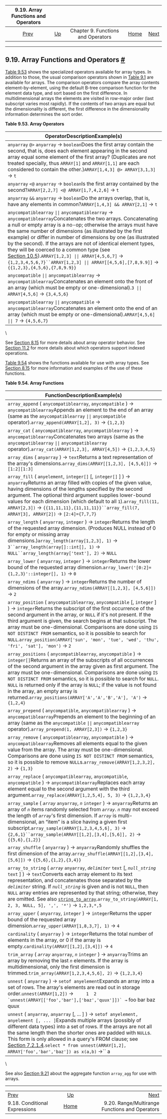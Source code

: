 <!--?xml version="1.0" encoding="UTF-8" standalone="no"?-->

|                 9.19. Array Functions and Operators                 |                                                           |                                    |                                                       |                                                                                |
| :-----------------------------------------------------------------: | :-------------------------------------------------------- | :--------------------------------: | ----------------------------------------------------: | -----------------------------------------------------------------------------: |
| [Prev](functions-conditional.html "9.18. Conditional Expressions")  | [Up](functions.html "Chapter 9. Functions and Operators") | Chapter 9. Functions and Operators | [Home](index.html "PostgreSQL 17devel Documentation") |  [Next](functions-range.html "9.20. Range/Multirange Functions and Operators") |

***

## 9.19. Array Functions and Operators [#](#FUNCTIONS-ARRAY)

[Table 9.53](functions-array.html#ARRAY-OPERATORS-TABLE "Table 9.53. Array Operators") shows the specialized operators available for array types. In addition to those, the usual comparison operators shown in [Table 9.1](functions-comparison.html#FUNCTIONS-COMPARISON-OP-TABLE "Table 9.1. Comparison Operators") are available for arrays. The comparison operators compare the array contents element-by-element, using the default B-tree comparison function for the element data type, and sort based on the first difference. In multidimensional arrays the elements are visited in row-major order (last subscript varies most rapidly). If the contents of two arrays are equal but the dimensionality is different, the first difference in the dimensionality information determines the sort order.

**Table 9.53. Array Operators**

| OperatorDescriptionExample(s)                                                                                                                                                                                                                                                                                                                                                                                                                                                                                                                                                                                                                         |
| ----------------------------------------------------------------------------------------------------------------------------------------------------------------------------------------------------------------------------------------------------------------------------------------------------------------------------------------------------------------------------------------------------------------------------------------------------------------------------------------------------------------------------------------------------------------------------------------------------------------------------------------------------- |
| `anyarray` `@>` `anyarray` → `boolean`Does the first array contain the second, that is, does each element appearing in the second array equal some element of the first array? (Duplicates are not treated specially, thus `ARRAY[1]` and `ARRAY[1,1]` are each considered to contain the other.)`ARRAY[1,4,3] @> ARRAY[3,1,3]` → `t`                                                                                                                                                                                                                                                                                                                 |
| `anyarray` `<@` `anyarray` → `boolean`Is the first array contained by the second?`ARRAY[2,2,7] <@ ARRAY[1,7,4,2,6]` → `t`                                                                                                                                                                                                                                                                                                                                                                                                                                                                                                                             |
| `anyarray` `&&` `anyarray` → `boolean`Do the arrays overlap, that is, have any elements in common?`ARRAY[1,4,3] && ARRAY[2,1]` → `t`                                                                                                                                                                                                                                                                                                                                                                                                                                                                                                                  |
| `anycompatiblearray` `\|\|` `anycompatiblearray` → `anycompatiblearray`Concatenates the two arrays. Concatenating a null or empty array is a no-op; otherwise the arrays must have the same number of dimensions (as illustrated by the first example) or differ in number of dimensions by one (as illustrated by the second). If the arrays are not of identical element types, they will be coerced to a common type (see [Section 10.5](typeconv-union-case.html "10.5. UNION, CASE, and Related Constructs")).`ARRAY[1,2,3] \|\| ARRAY[4,5,6,7]` → `{1,2,3,4,5,6,7}``ARRAY[1,2,3] \|\| ARRAY[[4,5,6],[7,8,9.9]]` → `{{1,2,3},{4,5,6},{7,8,9.9}}` |
| `anycompatible` `\|\|` `anycompatiblearray` → `anycompatiblearray`Concatenates an element onto the front of an array (which must be empty or one-dimensional).`3 \|\| ARRAY[4,5,6]` → `{3,4,5,6}`                                                                                                                                                                                                                                                                                                                                                                                                                                                     |
| `anycompatiblearray` `\|\|` `anycompatible` → `anycompatiblearray`Concatenates an element onto the end of an array (which must be empty or one-dimensional).`ARRAY[4,5,6] \|\| 7` → `{4,5,6,7}`                                                                                                                                                                                                                                                                                                                                                                                                                                                       |

\


See [Section 8.15](arrays.html "8.15. Arrays") for more details about array operator behavior. See [Section 11.2](indexes-types.html "11.2. Index Types") for more details about which operators support indexed operations.

[Table 9.54](functions-array.html#ARRAY-FUNCTIONS-TABLE "Table 9.54. Array Functions") shows the functions available for use with array types. See [Section 8.15](arrays.html "8.15. Arrays") for more information and examples of the use of these functions.

**Table 9.54. Array Functions**

| FunctionDescriptionExample(s)                                                                                                                                                                                                                                                                                                                                                                                                                                                                                                                          |
| ------------------------------------------------------------------------------------------------------------------------------------------------------------------------------------------------------------------------------------------------------------------------------------------------------------------------------------------------------------------------------------------------------------------------------------------------------------------------------------------------------------------------------------------------------ |
| []()`array_append` ( `anycompatiblearray`, `anycompatible` ) → `anycompatiblearray`Appends an element to the end of an array (same as the `anycompatiblearray` `\|\|` `anycompatible` operator).`array_append(ARRAY[1,2], 3)` → `{1,2,3}`                                                                                                                                                                                                                                                                                                              |
| []()`array_cat` ( `anycompatiblearray`, `anycompatiblearray` ) → `anycompatiblearray`Concatenates two arrays (same as the `anycompatiblearray` `\|\|` `anycompatiblearray` operator).`array_cat(ARRAY[1,2,3], ARRAY[4,5])` → `{1,2,3,4,5}`                                                                                                                                                                                                                                                                                                             |
| []()`array_dims` ( `anyarray` ) → `text`Returns a text representation of the array's dimensions.`array_dims(ARRAY[[1,2,3], [4,5,6]])` → `[1:2][1:3]`                                                                                                                                                                                                                                                                                                                                                                                                   |
| []()`array_fill` ( `anyelement`, `integer[]` \[, `integer[]` ] ) → `anyarray`Returns an array filled with copies of the given value, having dimensions of the lengths specified by the second argument. The optional third argument supplies lower-bound values for each dimension (which default to all `1`).`array_fill(11, ARRAY[2,3])` → `{{11,11,11},{11,11,11}}``array_fill(7, ARRAY[3], ARRAY[2])` → `[2:4]={7,7,7}`                                                                                                                            |
| []()`array_length` ( `anyarray`, `integer` ) → `integer`Returns the length of the requested array dimension. (Produces NULL instead of 0 for empty or missing array dimensions.)`array_length(array[1,2,3], 1)` → `3``array_length(array[]::int[], 1)` → `NULL``array_length(array['text'], 2)` → `NULL`                                                                                                                                                                                                                                               |
| []()`array_lower` ( `anyarray`, `integer` ) → `integer`Returns the lower bound of the requested array dimension.`array_lower('[0:2]={1,2,3}'::integer[], 1)` → `0`                                                                                                                                                                                                                                                                                                                                                                                     |
| []()`array_ndims` ( `anyarray` ) → `integer`Returns the number of dimensions of the array.`array_ndims(ARRAY[[1,2,3], [4,5,6]])` → `2`                                                                                                                                                                                                                                                                                                                                                                                                                 |
| []()`array_position` ( `anycompatiblearray`, `anycompatible` \[, `integer` ] ) → `integer`Returns the subscript of the first occurrence of the second argument in the array, or `NULL` if it's not present. If the third argument is given, the search begins at that subscript. The array must be one-dimensional. Comparisons are done using `IS NOT DISTINCT FROM` semantics, so it is possible to search for `NULL`.`array_position(ARRAY['sun', 'mon', 'tue', 'wed', 'thu', 'fri', 'sat'], 'mon')` → `2`                                          |
| []()`array_positions` ( `anycompatiblearray`, `anycompatible` ) → `integer[]`Returns an array of the subscripts of all occurrences of the second argument in the array given as first argument. The array must be one-dimensional. Comparisons are done using `IS NOT DISTINCT FROM` semantics, so it is possible to search for `NULL`. `NULL` is returned only if the array is `NULL`; if the value is not found in the array, an empty array is returned.`array_positions(ARRAY['A','A','B','A'], 'A')` → `{1,2,4}`                                  |
| []()`array_prepend` ( `anycompatible`, `anycompatiblearray` ) → `anycompatiblearray`Prepends an element to the beginning of an array (same as the `anycompatible` `\|\|` `anycompatiblearray` operator).`array_prepend(1, ARRAY[2,3])` → `{1,2,3}`                                                                                                                                                                                                                                                                                                     |
| []()`array_remove` ( `anycompatiblearray`, `anycompatible` ) → `anycompatiblearray`Removes all elements equal to the given value from the array. The array must be one-dimensional. Comparisons are done using `IS NOT DISTINCT FROM` semantics, so it is possible to remove `NULL`s.`array_remove(ARRAY[1,2,3,2], 2)` → `{1,3}`                                                                                                                                                                                                                       |
| []()`array_replace` ( `anycompatiblearray`, `anycompatible`, `anycompatible` ) → `anycompatiblearray`Replaces each array element equal to the second argument with the third argument.`array_replace(ARRAY[1,2,5,4], 5, 3)` → `{1,2,3,4}`                                                                                                                                                                                                                                                                                                              |
| []()`array_sample` ( *`array`* `anyarray`, *`n`* `integer` ) → `anyarray`Returns an array of *`n`* items randomly selected from *`array`*. *`n`* may not exceed the length of *`array`*'s first dimension. If *`array`* is multi-dimensional, an “item” is a slice having a given first subscript.`array_sample(ARRAY[1,2,3,4,5,6], 3)` → `{2,6,1}``array_sample(ARRAY[[1,2],[3,4],[5,6]], 2)` → `{{5,6},{1,2}}`                                                                                                                                       |
| []()`array_shuffle` ( `anyarray` ) → `anyarray`Randomly shuffles the first dimension of the array.`array_shuffle(ARRAY[[1,2],[3,4],[5,6]])` → `{{5,6},{1,2},{3,4}}`                                                                                                                                                                                                                                                                                                                                                                                    |
| []()`array_to_string` ( *`array`* `anyarray`, *`delimiter`* `text` \[, *`null_string`* `text` ] ) → `text`Converts each array element to its text representation, and concatenates those separated by the *`delimiter`* string. If *`null_string`* is given and is not `NULL`, then `NULL` array entries are represented by that string; otherwise, they are omitted. See also [`string_to_array`](functions-string.html#FUNCTION-STRING-TO-ARRAY).`array_to_string(ARRAY[1, 2, 3, NULL, 5], ',', '*')` → `1,2,3,*,5`                                  |
| []()`array_upper` ( `anyarray`, `integer` ) → `integer`Returns the upper bound of the requested array dimension.`array_upper(ARRAY[1,8,3,7], 1)` → `4`                                                                                                                                                                                                                                                                                                                                                                                                 |
| []()`cardinality` ( `anyarray` ) → `integer`Returns the total number of elements in the array, or 0 if the array is empty.`cardinality(ARRAY[[1,2],[3,4]])` → `4`                                                                                                                                                                                                                                                                                                                                                                                      |
| []()`trim_array` ( *`array`* `anyarray`, *`n`* `integer` ) → `anyarray`Trims an array by removing the last *`n`* elements. If the array is multidimensional, only the first dimension is trimmed.`trim_array(ARRAY[1,2,3,4,5,6], 2)` → `{1,2,3,4}`                                                                                                                                                                                                                                                                                                     |
| []()`unnest` ( `anyarray` ) → `setof anyelement`Expands an array into a set of rows. The array's elements are read out in storage order.`unnest(ARRAY[1,2])` →``     1  2 `unnest(ARRAY[['foo','bar'],['baz','quux']])` →``     foo  bar  baz  quux                                                                                                                                                                                                                                                                                                    |
| `unnest` ( `anyarray`, `anyarray` \[, ... ] ) → `setof anyelement, anyelement [, ... ]`Expands multiple arrays (possibly of different data types) into a set of rows. If the arrays are not all the same length then the shorter ones are padded with `NULL`s. This form is only allowed in a query's FROM clause; see [Section 7.2.1.4](queries-table-expressions.html#QUERIES-TABLEFUNCTIONS "7.2.1.4. Table Functions").`select * from unnest(ARRAY[1,2], ARRAY['foo','bar','baz']) as x(a,b)` →``     a |  b ---+-----  1 | foo  2 | bar    | baz  |

\


See also [Section 9.21](functions-aggregate.html "9.21. Aggregate Functions") about the aggregate function `array_agg` for use with arrays.

***

|                                                                     |                                                           |                                                                                |
| :------------------------------------------------------------------ | :-------------------------------------------------------: | -----------------------------------------------------------------------------: |
| [Prev](functions-conditional.html "9.18. Conditional Expressions")  | [Up](functions.html "Chapter 9. Functions and Operators") |  [Next](functions-range.html "9.20. Range/Multirange Functions and Operators") |
| 9.18. Conditional Expressions                                       |   [Home](index.html "PostgreSQL 17devel Documentation")   |                                 9.20. Range/Multirange Functions and Operators |
